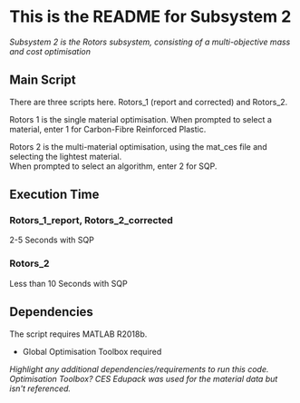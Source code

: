 # This is the README for Subsystem 2

*Subsystem 2 is the Rotors subsystem, consisting of a multi-objective mass and cost optimisation*

## Main Script

There are three scripts here. Rotors_1 (report and corrected) and Rotors_2.
  
Rotors 1 is the single material optimisation. 
When prompted to select a material, enter 1 for Carbon-Fibre Reinforced Plastic.  
  
Rotors 2 is the multi-material optimisation, using the mat_ces file and selecting the lightest material.  
When prompted to select an algorithm, enter 2 for SQP.  

## Execution Time

### Rotors_1_report, Rotors_2_corrected
2-5 Seconds with SQP

### Rotors_2
Less than 10 Seconds with SQP

## Dependencies

The script requires MATLAB R2018b.
* Global Optimisation Toolbox required

*Highlight any additional dependencies/requirements to run this code.
Optimisation Toolbox?
CES Edupack was used for the material data but isn't referenced.*
